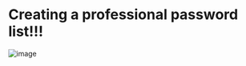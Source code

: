 # Creating a professional password list!!!

![image](https://github.com/user-attachments/assets/6fbd2644-7049-40fc-b54e-95113c54a5eb)
